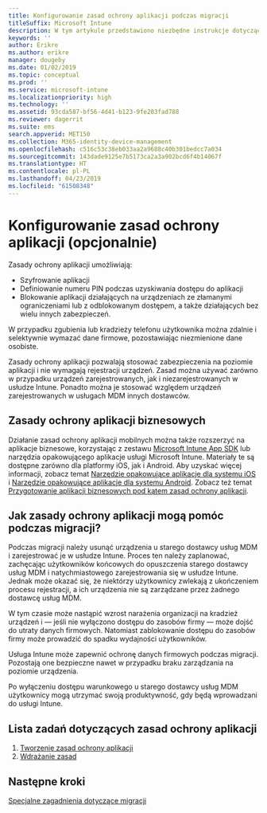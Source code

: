 ```yaml
---
title: Konfigurowanie zasad ochrony aplikacji podczas migracji
titleSuffix: Microsoft Intune
description: W tym artykule przedstawiono niezbędne instrukcje dotyczące konfigurowania zasad ochrony aplikacji podczas migracji do usługi Microsoft Intune.
keywords: ''
author: Erikre
ms.author: erikre
manager: dougeby
ms.date: 01/02/2019
ms.topic: conceptual
ms.prod: ''
ms.service: microsoft-intune
ms.localizationpriority: high
ms.technology: ''
ms.assetid: 93cda587-bf56-4d41-b123-9fe203fad788
ms.reviewer: dagerrit
ms.suite: ems
search.appverid: MET150
ms.collection: M365-identity-device-management
ms.openlocfilehash: c516c53c38eb033aa2a9688c40b301bedcc7a034
ms.sourcegitcommit: 143dade9125e7b5173ca2a3a902bcd6f4b14067f
ms.translationtype: HT
ms.contentlocale: pl-PL
ms.lasthandoff: 04/23/2019
ms.locfileid: "61508348"
---
```

# <a name="configure-app-protection-policies-optional"></a>Konfigurowanie zasad ochrony aplikacji (opcjonalnie)


Zasady ochrony aplikacji umożliwiają:
* Szyfrowanie aplikacji
* Definiowanie numeru PIN podczas uzyskiwania dostępu do aplikacji
* Blokowanie aplikacji działających na urządzeniach ze złamanymi ograniczeniami lub z odblokowanym dostępem, a także działających bez wielu innych zabezpieczeń.

W przypadku zgubienia lub kradzieży telefonu użytkownika można zdalnie i selektywnie wymazać dane firmowe, pozostawiając niezmienione dane osobiste.

Zasady ochrony aplikacji pozwalają stosować zabezpieczenia na poziomie aplikacji i nie wymagają rejestracji urządzeń. Zasad można używać zarówno w przypadku urządzeń zarejestrowanych, jak i niezarejestrowanych w usłudze Intune. Ponadto można je stosować względem urządzeń zarejestrowanych w usługach MDM innych dostawców.

## <a name="app-protection-policies-with-lob-apps"></a>Zasady ochrony aplikacji biznesowych

Działanie zasad ochrony aplikacji mobilnych można także rozszerzyć na aplikacje biznesowe, korzystając z zestawu [Microsoft Intune App SDK](app-sdk-get-started.md) lub narzędzia opakowującego aplikacje usługi Microsoft Intune. Materiały te są dostępne zarówno dla platformy iOS, jak i Android. Aby uzyskać więcej informacji, zobacz temat [Narzędzie opakowujące aplikacje dla systemu iOS](app-wrapper-prepare-ios.md) i [Narzędzie opakowujące aplikacje dla systemu Android](app-wrapper-prepare-android.md). Zobacz też temat [Przygotowanie aplikacji biznesowych pod kątem zasad ochrony aplikacji](apps-prepare-mobile-application-management.md).

## <a name="how-do-app-protection-policies-help-during-migration"></a>Jak zasady ochrony aplikacji mogą pomóc podczas migracji?

Podczas migracji należy usunąć urządzenia u starego dostawcy usług MDM i zarejestrować je w usłudze Intune. Proces ten należy zaplanować, zachęcając użytkowników końcowych do opuszczenia starego dostawcy usług MDM i natychmiastowego zarejestrowania się w usłudze Intune. Jednak może okazać się, że niektórzy użytkownicy zwlekają z ukończeniem procesu rejestracji, a ich urządzenia nie są zarządzane przez żadnego dostawcę usług MDM.

W tym czasie może nastąpić wzrost narażenia organizacji na kradzież urządzeń i — jeśli nie wyłączono dostępu do zasobów firmy — może dojść do utraty danych firmowych. Natomiast zablokowanie dostępu do zasobów firmy może prowadzić do spadku wydajności użytkowników.

Usługa Intune może zapewnić ochronę danych firmowych podczas migracji. Pozostają one bezpieczne nawet w przypadku braku zarządzania na poziomie urządzenia.

Po wyłączeniu dostępu warunkowego u starego dostawcy usług MDM użytkownicy mogą utrzymać swoją produktywność, gdy będą wprowadzani do usługi Intune.

## <a name="task-list-for-app-protection-policies"></a>Lista zadań dotyczących zasad ochrony aplikacji

1. [Tworzenie zasad ochrony aplikacji](app-protection-policies.md#create-an-app-protection-policy)
2. [Wdrażanie zasad](app-protection-policies.md#deploy-a-policy-to-users)


## <a name="next-steps"></a>Następne kroki

[Specjalne zagadnienia dotyczące migracji](migration-guide-considerations.md)
